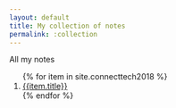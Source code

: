 ```yaml
---
layout: default
title: My collection of notes
permalink: :collection
---
```


All my notes

<ol>
  {% for item in site.connecttech2018 %}
    <li><a href="{{item.url}}">{{item.title}}</a></li>
  {% endfor %}
</ol>

